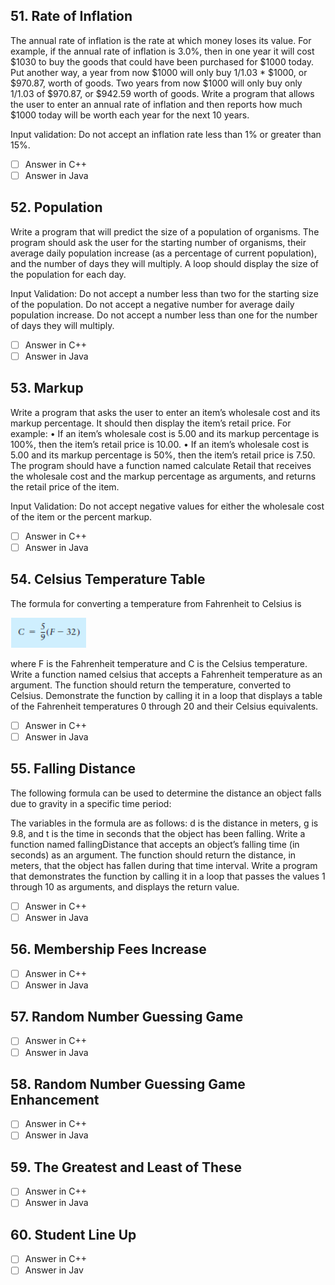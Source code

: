 <h2 id="51"> 51. Rate of Inflation  </h2>

The annual rate of inflation is the rate at which money loses its value. For example, if the annual rate of inflation is 3.0%, then in one year it will cost $1030 to buy the goods that could have been purchased for $1000 today. Put another way, a year from now $1000 will only buy 1/1.03 * $1000, or $970.87, worth of goods. Two years from now $1000 will only buy only 1/1.03 of $970.87, or $942.59 worth of goods. Write a program that allows the user to enter an annual rate of inflation and then reports how much $1000 today will be worth each year for the next 10 years.

Input validation: Do not accept an inflation rate less than 1% or greater than 15%.

- [ ] Answer in C++
- [ ] Answer in Java

<h2 id="52"> 52.  Population </h2>

Write a program that will predict the size of a population of organisms. The program should ask the user for the starting number of organisms, their average daily population increase (as a percentage of current population), and the number of days they will multiply. A loop should display the size of the population for each day.

Input Validation: Do not accept a number less than two for the starting size of the population. Do not accept a negative number for average daily population increase. Do not accept a number less than one for the number of days they will multiply.


- [ ] Answer in C++
- [ ] Answer in Java

<h2 id="53"> 53. Markup </h2>

Write a program that asks the user to enter an item’s wholesale cost and its markup percentage. It should then display the item’s retail price. For example: • If an item’s wholesale cost is 5.00 and its markup percentage is 100%, then the item’s retail price is 10.00. • If an item’s wholesale cost is 5.00 and its markup percentage is 50%, then the item’s retail price is 7.50. The program should have a function named calculate Retail that receives the wholesale cost and the markup percentage as arguments, and returns the retail price of the item.

Input Validation: Do not accept negative values for either the wholesale cost of the item or the percent markup.

- [ ] Answer in C++
- [ ] Answer in Java

<h2 id="54"> 54.  Celsius Temperature Table </h2>

The formula for converting a temperature from Fahrenheit to Celsius is

![Formulas](media/celcius.png)

where F is the Fahrenheit temperature and C is the Celsius temperature. Write a function named celsius that accepts a Fahrenheit temperature as an argument. The function should return the temperature, converted to Celsius. Demonstrate the function by calling it in a loop that displays a table of the Fahrenheit temperatures 0 through 20 and their Celsius equivalents.


- [ ] Answer in C++
- [ ] Answer in Java

<h2 id="55"> 55.  Falling Distance </h2>

The following formula can be used to determine the distance an object falls due to gravity in a specific time period:

The variables in the formula are as follows: d is the distance in meters, g is 9.8, and t is the time in seconds that the object has been falling. Write a function named fallingDistance that accepts an object’s falling time (in seconds) as an argument. The function should return the distance, in meters, that the object has fallen during that time interval. Write a program that demonstrates the function by calling it in a loop that passes the values 1 through 10 as arguments, and displays the return value.

- [ ] Answer in C++
- [ ] Answer in Java

<h2 id="56"> 56.  Membership Fees Increase</h2>



- [ ] Answer in C++
- [ ] Answer in Java

<h2 id="57"> 57. Random Number Guessing Game </h2>




- [ ] Answer in C++
- [ ] Answer in Java

<h2 id="58"> 58. Random Number Guessing Game Enhancement</h2>




- [ ] Answer in C++
- [ ] Answer in Java

<h2 id="59"> 59.  The Greatest and Least of These </h2>



- [ ] Answer in C++
- [ ] Answer in Java

<h2 id="60"> 60. Student Line Up </h2>



- [ ] Answer in C++
- [ ] Answer in Jav
